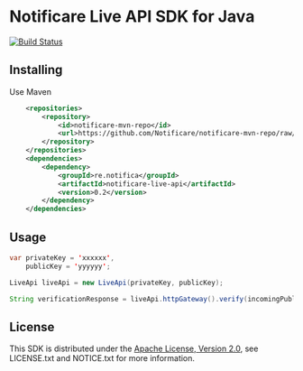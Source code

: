 # Notificare Live API SDK for Java

[![Build Status](https://travis-ci.org/Notificare/notificare-live-api-java.png?branch=master)](https://travis-ci.org/Notificare/notificare-live-api-java)

## Installing

Use Maven

```xml
	<repositories>
		<repository>
			<id>notificare-mvn-repo</id>
			<url>https://github.com/Notificare/notificare-mvn-repo/raw/master/releases</url>
		</repository>
	</repositories>
	<dependencies>
		<dependency>
			<groupId>re.notifica</groupId>
			<artifactId>notificare-live-api</artifactId>
			<version>0.2</version>
		</dependency>
	</dependencies>
```

## Usage

```java
var privateKey = 'xxxxxx',
    publicKey = 'yyyyyy';

LiveApi liveApi = new LiveApi(privateKey, publicKey);

String verificationResponse = liveApi.httpGateway().verify(incomingPublicKey, challenge);
```


## License

This SDK is distributed under the
[Apache License, Version 2.0](http://www.apache.org/licenses/LICENSE-2.0),
see LICENSE.txt and NOTICE.txt for more information.